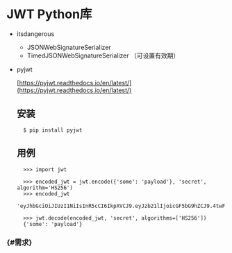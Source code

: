 # JWT Python库

* itsdangerous

  * JSONWebSignatureSerializer
  * TimedJSONWebSignatureSerializer （可设置有效期）

* pyjwt

  [https://pyjwt.readthedocs.io/en/latest/](https://pyjwt.readthedocs.io/en/latest/)

  ## 安装

  ```
    $ pip install pyjwt
  ```

  ## 用例

  ```
    >>> import jwt

    >>> encoded_jwt = jwt.encode({'some': 'payload'}, 'secret', algorithm='HS256')
    >>> encoded_jwt
    'eyJhbGciOiJIUzI1NiIsInR5cCI6IkpXVCJ9.eyJzb21lIjoicGF5bG9hZCJ9.4twFt5NiznN84AWoo1d7KO1T_yoc0Z6XOpOVswacPZg'

    >>> jwt.decode(encoded_jwt, 'secret', algorithms=['HS256'])
    {'some': 'payload'}
  ```

###    {#需求}




